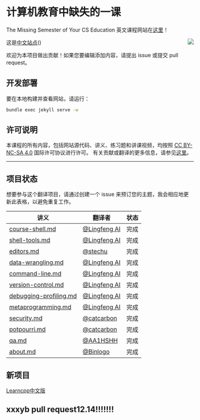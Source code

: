 # 计算机教育中缺失的一课

The Missing Semester of Your CS Education 英文课程网站在[这里](https://missing.csail.mit.edu/)！

这是[中文站点](https://missing-semester-cn.github.io)(<span style="float:right"><img src = "https://img.shields.io/badge/最近一次与英文版同步-2021--04--24-green"></span>)


欢迎为本项目做出贡献！如果您要编辑添加内容，请提出 issue 或提交 pull request。

## 开发部署

要在本地构建并查看网站，请运行：

```bash
bundle exec jekyll serve -w
```

## 许可说明

本课程的所有内容，包括网站源代码、讲义、练习题和讲课视频，均按照 [CC BY-NC-SA 4.0](https://creativecommons.org/licenses/by-nc-sa/4.0/) 国际许可协议进行许可。
有关贡献或翻译的更多信息，请参见[这里](https://missing.csail.mit.edu/license)。

-----------------

## 项目状态

想要参与这个翻译项目，请通过创建一个 issue 来预订您的主题，我会相应地更新此表格，以避免重复工作。


|  讲义   | 翻译者  | 状态 |
|  ----  | ----  |----  |
| [course-shell.md](_2020/course-shell.md)  | [@Lingfeng AI](https://github.com/hanxiaomax) | 完成 |
| [shell-tools.md](_2020/shell-tools.md)  | [@Lingfeng AI](https://github.com/hanxiaomax) | 完成 |
| [editors.md](_2020/editors.md)  |  [@stechu](https://github.com/stechu) | 完成 |
| [data-wrangling.md](_2020/data-wrangling.md)  | [@Lingfeng AI](https://github.com/hanxiaomax) | 完成 |
| [command-line.md](_2020/command-line.md)  | [@Lingfeng AI](https://github.com/hanxiaomax) | 完成 |
| [version-control.md](_2020/version-control.md)  | [@Lingfeng AI](https://github.com/hanxiaomax) | 完成 |
| [debugging-profiling.md](_2020/debugging-profiling.md)  |[@Lingfeng AI](https://github.com/hanxiaomax)  | 完成  |
| [metaprogramming.md](_2020/metaprogramming.md)  | [@Lingfeng AI](https://github.com/hanxiaomax) | 完成 |
| [security.md](_2020/security.md)  | [@catcarbon](https://github.com/catcarbon) | 完成 |
| [potpourri.md](_2020/potpourri.md) |  [@catcarbon](https://github.com/catcarbon) | 完成 |
| [qa.md](_2020/qa.md) | [@AA1HSHH](https://github.com/AA1HSHH) | 完成 |
| [about.md](about.md)  | [@Binlogo](https://github.com/Binlogo)  | 完成 |


## 新项目

[Learncpp中文版](https://github.com/hanxiaomax/Learncpp_CN)


## xxxyb pull request12.14!!!!!!!
